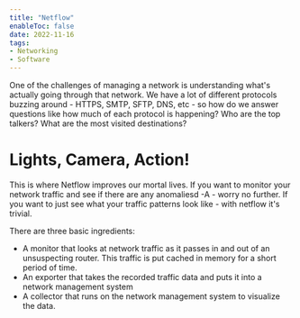 ```yaml
---
title: "Netflow"
enableToc: false
date: 2022-11-16
tags:
- Networking
- Software
---
```


One of the challenges of managing a network is understanding what's actually going through that network. We have a lot of different protocols buzzing around - HTTPS, SMTP, SFTP, DNS, etc - so how do we answer questions like how much of each protocol is happening? Who are the top talkers? What are the most visited destinations? 

# Lights, Camera, Action!
This is where Netflow improves our mortal lives. If you want to monitor your network traffic and see if there are any anomaliesd -A - worry no further. If you want to just see what your traffic patterns look like - with netflow it's trivial. 

There are three basic ingredients:
- A monitor that looks at network traffic as it passes in and out of an unsuspecting router. This traffic is put cached in memory for a short period of time.
- An exporter that takes the recorded traffic data and puts it into a network management system
- A collector that runs on the network management system to visualize the data.  